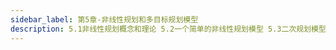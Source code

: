 ```yaml
---
sidebar_label: 第5章-非线性规划和多目标规划模型
description: 5.1非线性规划概念和理论 5.2一个简单的非线性规划模型 5.3二次规划模型 5.4非线性规划的求解及应 5.5多目标规划 5.6飞行管理问题
---
```

